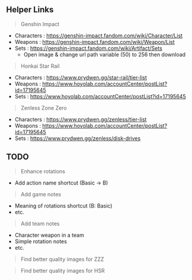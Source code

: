 ## Helper Links

> Genshin Impact
- Characters : https://genshin-impact.fandom.com/wiki/Character/List
- Weapons : https://genshin-impact.fandom.com/wiki/Weapon/List
- Sets : https://genshin-impact.fandom.com/wiki/Artifact/Sets
  - Open image & change url path variable (50) to 256 then download

> Honkai Star Rail
- Characters : https://www.prydwen.gg/star-rail/tier-list
- Weapons : https://www.hoyolab.com/accountCenter/postList?id=17195645
- Sets : https://www.hoyolab.com/accountCenter/postList?id=17195645

> Zenless Zone Zero
- Characters : https://www.prydwen.gg/zenless/tier-list
- Weapons : https://www.hoyolab.com/accountCenter/postList?id=17195645
- Sets : https://www.prydwen.gg/zenless/disk-drives

## TODO

> Enhance rotations
- Add action name shortcut (Basic -> B)

> Add game notes
- Meaning of rotations shortcut (B: Basic)
- etc.

> Add team notes
- Character weapon in a team
- Simple rotation notes
- etc.

> Find better quality images for ZZZ

> Find better quality images for HSR